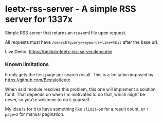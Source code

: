 # leetx-rss-server - A simple RSS server for 1337x

Simple RSS server that returns an rss+xml file upon request.

All requests must have `/search?query=keywords+like+this` after the base url.

Live Demo: https://bestulo-leetx-rss-server.deno.dev

### Known limitations

It only gets the first page per search result. This is a limitation imposed by https://github.com/Bestulo/leetx

When said module resolves this problem, this one will implement a solution for it. That depends on when I'm motivated to do that, which might be never, so you're welcome to do it yourself.

My idea is for it to have something like `?limit=50` for a result count, or `?page=2` for manual pagination.
